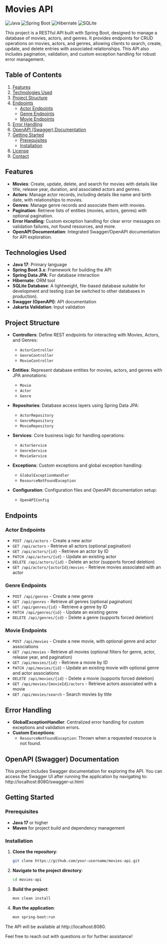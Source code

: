 # Movies API

![Java](https://img.shields.io/badge/Java-17-blue)
![Spring Boot](https://img.shields.io/badge/Spring_Boot-3.x-green)
![Hibernate](https://img.shields.io/badge/Hibernate-ORM-yellow)
![SQLite](https://img.shields.io/badge/SQLite-lightgrey)

This project is a RESTful API built with Spring Boot, designed to manage a database of movies, actors, and genres. It provides endpoints for CRUD operations on movies, actors, and genres, allowing clients to search, create, update, and delete entries with associated relationships. This API also includes pagination, validation, and custom exception handling for robust error management.

## Table of Contents

1. [Features](#features)
2. [Technologies Used](#technologies-used)
3. [Project Structure](#project-structure)
4. [Endpoints](#endpoints)
    - [Actor Endpoints](#actor-endpoints)
    - [Genre Endpoints](#genre-endpoints)
    - [Movie Endpoints](#movie-endpoints)
5. [Error Handling](#error-handling)
6. [OpenAPI (Swagger) Documentation](#openapi-swagger-documentation)
7. [Getting Started](#getting-started)
    - [Prerequisites](#prerequisites)
    - [Installation](#installation)
8. [License](#license)
9. [Contact](#contact)

## Features

- **Movies**: Create, update, delete, and search for movies with details like title, release year, duration, and associated actors and genres.
- **Actors**: Manage actor records, including details like name and birth date, with relationships to movies.
- **Genres**: Manage genre records and associate them with movies.
- **Pagination**: Retrieve lists of entities (movies, actors, genres) with optional pagination.
- **Error Handling**: Custom exception handling for clear error messages on validation failures, not found resources, and more.
- **OpenAPI Documentation**: Integrated Swagger/OpenAPI documentation for API exploration.

## Technologies Used

- **Java 17**: Primary language
- **Spring Boot 3.x**: Framework for building the API
- **Spring Data JPA**: For database interaction
- **Hibernate**: ORM tool
- **SQLite Database**: A lightweight, file-based database suitable for development and testing (can be switched to other databases in production).
- **Swagger (OpenAPI)**: API documentation
- **Jakarta Validation**: Input validation

## Project Structure

- **Controllers**: Define REST endpoints for interacting with Movies, Actors, and Genres:
  - `ActorController`
  - `GenreController`
  - `MovieController`

- **Entities**: Represent database entities for movies, actors, and genres with JPA annotations:
  - `Movie`
  - `Actor`
  - `Genre`

- **Repositories**: Database access layers using Spring Data JPA:
  - `ActorRepository`
  - `GenreRepository`
  - `MovieRepository`

- **Services**: Core business logic for handling operations:
  - `ActorService`
  - `GenreService`
  - `MovieService`

- **Exceptions**: Custom exceptions and global exception handling:
  - `GlobalExceptionHandler`
  - `ResourceNotFoundException`

- **Configuration**: Configuration files and OpenAPI documentation setup:
  - `OpenAPIConfig`

## Endpoints

### Actor Endpoints

- `POST /api/actors` - Create a new actor
- `GET /api/actors` - Retrieve all actors (optional pagination)
- `GET /api/actors/{id}` - Retrieve an actor by ID
- `PATCH /api/actors/{id}` - Update an existing actor
- `DELETE /api/actors/{id}` - Delete an actor (supports forced deletion)
- `GET /api/actors/{actorId}/movies` - Retrieve movies associated with an actor

### Genre Endpoints

- `POST /api/genres` - Create a new genre
- `GET /api/genres` - Retrieve all genres (optional pagination)
- `GET /api/genres/{id}` - Retrieve a genre by ID
- `PATCH /api/genres/{id}` - Update an existing genre
- `DELETE /api/genres/{id}` - Delete a genre (supports forced deletion)

### Movie Endpoints

- `POST /api/movies` - Create a new movie, with optional genre and actor associations
- `GET /api/movies` - Retrieve all movies (optional filters for genre, actor, release year, and pagination)
- `GET /api/movies/{id}` - Retrieve a movie by ID
- `PATCH /api/movies/{id}` - Update an existing movie with optional genre and actor associations
- `DELETE /api/movies/{id}` - Delete a movie (supports forced deletion)
- `GET /api/movies/{movieId}/actors` - Retrieve actors associated with a movie
- `GET /api/movies/search` - Search movies by title

## Error Handling

- **GlobalExceptionHandler**: Centralized error handling for custom exceptions and validation errors.
- **Custom Exceptions**: 
  - `ResourceNotFoundException`: Thrown when a requested resource is not found.

## OpenAPI (Swagger) Documentation

This project includes Swagger documentation for exploring the API. You can access the Swagger UI after running the application by navigating to:
http://localhost:8080/swagger-ui.html

## Getting Started

### Prerequisites

- **Java 17** or higher
- **Maven** for project build and dependency management

### Installation

1. **Clone the repository**:
   ```bash
   git clone https://github.com/your-username/movies-api.git

2. **Navigate to the project directory**:
    ```bash
    cd movies-api

3. **Build the project**:
    ```bash
    mvn clean install

4. **Run the application**:
    ```bash
    mvn spring-boot:run

The API will be available at http://localhost:8080.

Feel free to reach out with questions or for further assistance!
